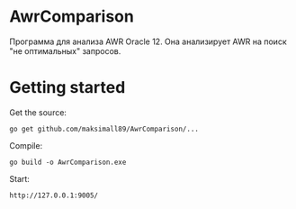 # AwrComparison

Программа для анализа AWR Oracle 12. Она анализирует AWR на поиск "не оптимальных" запросов.


# Getting started
Get the source:

`go get github.com/maksimall89/AwrComparison/...`

Compile:

`go build -o AwrComparison.exe`

Start:

`http://127.0.0.1:9005/`

